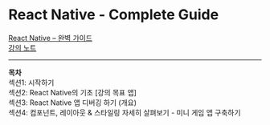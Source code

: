 # React Native - Complete Guide  

[React Native – 완벽 가이드](https://www.udemy.com/course/react-native-2022-ko/)  
[강의 노트](https://drawyourmind.notion.site/React-Native-Complete-Guide-46e603a739154bfb9c9967f4ff3bf25f)  

---

**목차**  
섹션1: 시작하기  
섹션2: React Native의 기초 [강의 목표 앱]  
섹션3: React Native 앱 디버깅 하기 (개요)  
섹션4: 컴포넌트, 레이아웃 & 스타일링 자세히 살펴보기 - 미니 게임 앱 구축하기  
